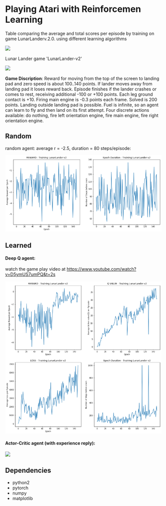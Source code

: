 # Playing Atari with Reinforcemen Learning



Table comparing the average and total scores per episode by training on game LunarLanderv.2.0. using different learning algorithms 

<img src=https://raw.githubusercontent.com/celisun/2017-18Playing_Atari_with_Reinforcement_Learning/master/results_table.png width="450">

Lunar Lander game 'LunarLander-v2'


<img src=https://raw.githubusercontent.com/celisun/2017-18Playing_Atari_with_Reinforcement_Learning/master/rl.gif width="400">


**Game Discription**: Reward for moving from the top of the screen to landing pad and zero speed is about 100..140 points. If lander moves away from landing pad it loses reward back. Episode finishes if the lander crashes or comes to rest, receiving additional -100 or +100 points. Each leg ground contact is +10. Firing main engine is -0.3 points each frame. Solved is 200 points. Landing outside landing pad is possible. Fuel is infinite, so an agent can learn to fly and then land on its first attempt. Four discrete actions available: do nothing, fire left orientation engine, fire main engine, fire right orientation engine.

## Random 
random agent: average r = -2.5, duration = 80 steps/episode:

<img src="https://raw.githubusercontent.com/celisun/2017-18Playing_Atari_with_DeepQLearning/master/results-random.png" width="550">

## Learned
#### Deep Q agent:
watch the game play video at https://www.youtube.com/watch?v=D5ymUS7umPQ&t=2s

<img src="https://raw.githubusercontent.com/celisun/2017-18Playing_Atari_with_DeepQLearning/master/results-Q.png" width="550">


#### Actor-Critic agent (with experience reply):

<img src=https://raw.githubusercontent.com/celisun/2017-18Playing_Atari_with_Reinforcement_Learning/master/results-AC-replay.png width="550">



## Dependencies

* python2
* pytorch
* numpy
* matplotlib

